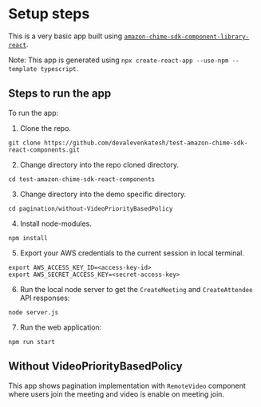 # Setup steps

This is a very basic app built using [`amazon-chime-sdk-component-library-react`](https://github.com/aws/amazon-chime-sdk-component-library-react).

Note: This app is generated using `npx create-react-app --use-npm --template typescript`.

## Steps to run the app
To run the app:
1. Clone the repo.
```
git clone https://github.com/devalevenkatesh/test-amazon-chime-sdk-react-components.git
```

2. Change directory into the repo cloned directory.
```
cd test-amazon-chime-sdk-react-components
```

3. Change directory into the demo specific directory.
```
cd pagination/without-VideoPriorityBasedPolicy
```

4. Install node-modules.
```
npm install
```

5. Export your AWS credentials to the current session in local terminal.
```
export AWS_ACCESS_KEY_ID=<access-key-id>
export AWS_SECRET_ACCESS_KEY=<secret-access-key>
```

6. Run the local node server to get the `CreateMeeting` and `CreateAttendee` API responses:
```
node server.js
```

7. Run the web application:
```
npm run start
```

## Without VideoPriorityBasedPolicy

This app shows pagination implementation with `RemoteVideo` component where users join the meeting and video is enable on meeting join.
